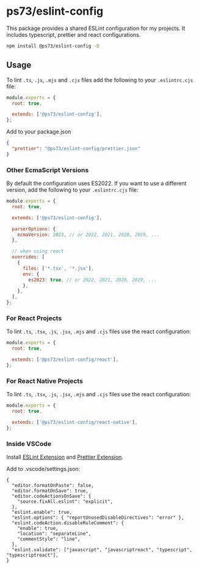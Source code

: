 # ps73/eslint-config

This package provides a shared ESLint configuration for my projects. It includes typescript, prettier and react configurations.

```bash
npm install @ps73/eslint-config -D
```

## Usage

To lint `.ts`, `.js`, `.mjs` and `.cjs` files add the following to your `.eslintrc.cjs` file:

```cjs
module.exports = {
  root: true,

  extends: ['@ps73/eslint-config'],
};
```

Add to your package.json

```json
{
  "prettier": "@ps73/eslint-config/prettier.json"
}
```

### Other EcmaScript Versions

By default the configuration uses ES2022. If you want to use a different version, add the following to your `.eslintrc.cjs` file:

```cjs
module.exports = {
  root: true,

  extends: ['@ps73/eslint-config'],

  parserOptions: {
    ecmaVersion: 2023, // or 2022, 2021, 2020, 2019, ...
  },

  // when using react
  overrides: [
    {
      files: ['*.tsx', '*.jsx'],
      env: {
        es2023: true, // or 2022, 2021, 2020, 2019, ...
      },
    },
  ],
};
```

### For React Projects

To lint `.ts`, `.tsx`, `.js`, `.jsx`, `.mjs` and `.cjs` files use the react configuration:

```cjs
module.exports = {
  root: true,

  extends: ['@ps73/eslint-config/react'],
};
```

### For React Native Projects

To lint `.ts`, `.tsx`, `.js`, `.jsx`, `.mjs` and `.cjs` files use the react configuration:

```cjs
module.exports = {
  root: true,

  extends: ['@ps73/eslint-config/react-native'],
};
```

### Inside VSCode

Install [ESLint Extension](https://marketplace.visualstudio.com/items?itemName=dbaeumer.vscode-eslint) and [Prettier Extension](https://marketplace.visualstudio.com/items?itemName=esbenp.prettier-vscode).

Add to .vscode/settings.json:

```jsonc
{
  "editor.formatOnPaste": false,
  "editor.formatOnSave": true,
  "editor.codeActionsOnSave": {
    "source.fixAll.eslint": "explicit",
  },
  "eslint.enable": true,
  "eslint.options": { "reportUnusedDisableDirectives": "error" },
  "eslint.codeAction.disableRuleComment": {
    "enable": true,
    "location": "separateLine",
    "commentStyle": "line",
  },
  "eslint.validate": ["javascript", "javascriptreact", "typescript", "typescriptreact"],
}
```
